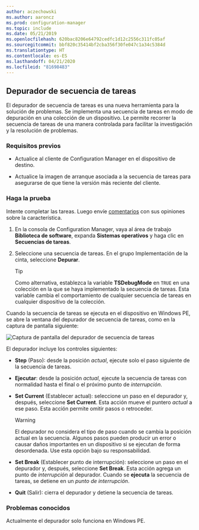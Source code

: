```yaml
---
author: aczechowski
ms.author: aaroncz
ms.prod: configuration-manager
ms.topic: include
ms.date: 05/21/2019
ms.openlocfilehash: 620bac8206e64792cedfc1d12c2556c311fc05af
ms.sourcegitcommit: bbf820c35414bf2cba356f30fe047c1a34c5384d
ms.translationtype: HT
ms.contentlocale: es-ES
ms.lasthandoff: 04/21/2020
ms.locfileid: "81698483"
---
```

## <a name="task-sequence-debugger"></a><a name="bkmk_tsdebug"></a> Depurador de secuencia de tareas

<!--3612274-->

El depurador de secuencia de tareas es una nueva herramienta para la solución de problemas. Se implementa una secuencia de tareas en modo de depuración en una colección de un dispositivo. Le permite recorrer la secuencia de tareas de una manera controlada para facilitar la investigación y la resolución de problemas.

### <a name="prerequisites"></a>Requisitos previos

- Actualice al cliente de Configuration Manager en el dispositivo de destino.

- Actualice la imagen de arranque asociada a la secuencia de tareas para asegurarse de que tiene la versión más reciente del cliente.

### <a name="try-it-out"></a>Haga la prueba

Intente completar las tareas. Luego envíe [comentarios](../../../../understand/find-help.md#product-feedback) con sus opiniones sobre la característica.

1. En la consola de Configuration Manager, vaya al área de trabajo **Biblioteca de software**, expanda **Sistemas operativos** y haga clic en **Secuencias de tareas**.
1. Seleccione una secuencia de tareas. En el grupo Implementación de la cinta, seleccione **Depurar**.

    > [!Tip]  
    > Como alternativa, establezca la variable **TSDebugMode** en `TRUE` en una colección en la que se haya implementado la secuencia de tareas. Esta variable cambia el comportamiento de cualquier secuencia de tareas en cualquier dispositivo de la colección.  

Cuando la secuencia de tareas se ejecuta en el dispositivo en Windows PE, se abre la ventana del depurador de secuencia de tareas, como en la captura de pantalla siguiente:

![Captura de pantalla del depurador de secuencia de tareas](../../media/3612274-tsdebug.png)

El depurador incluye los controles siguientes:

- **Step** (Paso): desde la posición *actual*, ejecute solo el paso siguiente de la secuencia de tareas.  

- **Ejecutar**: desde la posición *actual*, ejecute la secuencia de tareas con normalidad hasta el final o el próximo punto de *interrupción*.  

- **Set Current** (Establecer actual): seleccione un paso en el depurador y, después, seleccione **Set Current**. Esta acción mueve el puntero *actual* a ese paso. Esta acción permite omitir pasos o retroceder.  

    > [!Warning]  
    > El depurador no considera el tipo de paso cuando se cambia la posición actual en la secuencia. Algunos pasos pueden producir un error o causar daños importantes en un dispositivo si se ejecutan de forma desordenada. Use esta opción bajo su responsabilidad.  

- **Set Break** (Establecer punto de interrupción): seleccione un paso en el depurador y, después, seleccione **Set Break**. Esta acción agrega un punto de *interrupción* al depurador. Cuando se **ejecuta** la secuencia de tareas, se detiene en un *punto de interrupción*.  

- **Quit** (Salir): cierra el depurador y detiene la secuencia de tareas.  

### <a name="known-issues"></a>Problemas conocidos

Actualmente el depurador solo funciona en Windows PE.
